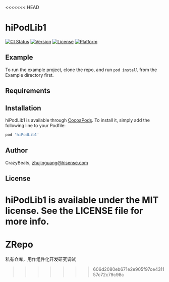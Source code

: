 <<<<<<< HEAD
# hiPodLib1

[![CI Status](https://img.shields.io/travis/CrazyBeats/hiPodLib1.svg?style=flat)](https://travis-ci.org/CrazyBeats/hiPodLib1)
[![Version](https://img.shields.io/cocoapods/v/hiPodLib1.svg?style=flat)](https://cocoapods.org/pods/hiPodLib1)
[![License](https://img.shields.io/cocoapods/l/hiPodLib1.svg?style=flat)](https://cocoapods.org/pods/hiPodLib1)
[![Platform](https://img.shields.io/cocoapods/p/hiPodLib1.svg?style=flat)](https://cocoapods.org/pods/hiPodLib1)

## Example

To run the example project, clone the repo, and run `pod install` from the Example directory first.

## Requirements

## Installation

hiPodLib1 is available through [CocoaPods](https://cocoapods.org). To install
it, simply add the following line to your Podfile:

```ruby
pod 'hiPodLib1'
```

## Author

CrazyBeats, zhujinguang@hisense.com

## License

hiPodLib1 is available under the MIT license. See the LICENSE file for more info.
=======
# ZRepo
私有仓库，用作组件化开发研究调试
>>>>>>> 606d2080eb671e2e905f97ce431157c72c79c98c
